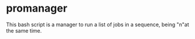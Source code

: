 # promanager
This bash script is a manager to run a list of jobs in a sequence, being "n"at the same time. 
